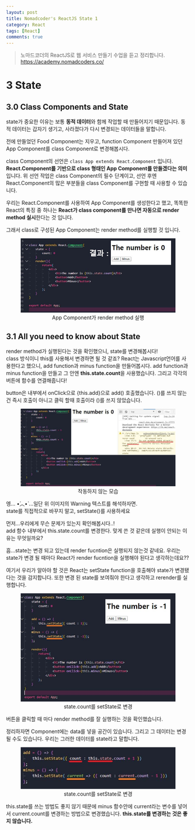 ```yaml
---
layout: post
title: Nomadcoder's ReactJS State 1
category: React
tags: [React]
comments: true
---
```


> 노마드코더의 ReactJS로 웹 서비스 만들기 수업을 듣고 정리합니다. <https://academy.nomadcoders.co/>

# 3 State

## 3.0 Class Components and State

state가 중요한 이유는 보통 **동적 데이터**와 함께 작업할 때 만들어지기 때문입니다. 동적 데이터는 갑자기 생기고, 사라졌다가 다시 변경되는 데이터들을 말합니다.

전에 만들었던 Food Component는 지우고, function Component 만들어져 있던 App Component를 class Component로 변경해봅시다.

class Component의 선언은 `class App extends React.Component` 입니다.  
**React.Component를 기반으로 class 형태인 App Component를 만들겠다는 의미**입니다.
위 선언 작업은 class Component의 필수 단계이고, 선언 후엔 React.Component의 많은 부분들을 class Component를 구현할 때 사용할 수 있습니다.  

우리는 React.Component를 사용하여 App Component를 생성한다고 했고, 똑똑한 React의 특징 중 하나는 **React가 class component를 만나면 자동으로 render method 실시**한다는 것 입니다.

그래서 class로 구성된 App Component는 render method를 실행할 것 입니다.

<center>
<figure>
<img src="/assets/post-img/react/nomad_react_4-2.jpg" alt="">
<figcaption>App Component가 render method 실행</figcaption>
</figure>
</center>

## 3.1 All you need to know about State

render method가 실행된다는 것을 확인했으니, state를 변경해봅시다!  
class 방식이니 this를 사용해서 변경하면 될 것 같죠? React는 Javascript언어를 사용한다고 했으니, add function과 minus function을 만들어봅시다. add function과 minus function을 만들고 그 안엔 **this.state.count**을 사용했습니다. 그리고 각각의 버튼에 함수를 연결해줍니다!  

button은 내부에서 onClick으로 {this.add}으로 add() 호출했습니다. ()를 쓰지 않는건 즉시 호출이 아니고 클릭 할때 호출이라 ()를 쓰지 않았습니다.

<center>
<figure>
<img src="/assets/post-img/react/nomad_react_4-4.jpg" alt="">
<figcaption>작동하지 않는 모습</figcaption>
</figure>
</center>

엥... •́︿•̀ ...일단 위 이미지의 Warning 텍스트를 해석하자면.  
state를 직접적으로 바꾸지 말고, setState()를 사용하세요  

먼저...우리에게 무슨 문제가 있는지 확인해봅시다..!   
add 함수 내부에서 this.state.count를 변경한다. 맞게 쓴 것 같은데 실행이 안되는 이유는 무엇일까요?  

흠...state는 변경 되고 있는데 render fucntion은 실행되지 않는것 같네요. 우리는 state가 변경 될 때마다 React가 render fucntion을 실행해야 된다고 생각하는데요??

여기서 우리가 알아야 할 것은 React는 setState function을 호출해야 state가 변경됐다는 것을 감지합니다. 또한 변경 된 state를 보여줘야 한다고 생각하고 rerender를 실행합니다.

<center>
<figure>
<img src="/assets/post-img/react/nomad_react_4-3.jpg" alt="">
<figcaption>state.count를 setState로 변경</figcaption>
</figure>
</center>

버튼을 클릭할 때 마다 render method를 잘 실행하는 것을 확인했습니다.

정리하자면 Component에는 data를 넣을 공간이 있습니다. 그리고 그 데이터는 변경될 수도 있습니다. 우리는 그러한 데이터를 state라고 말합니다.

<center>
<figure>
<img src="/assets/post-img/react/nomad_react_4-5.jpg" alt="">
<figcaption>state.count를 setState로 변경</figcaption>
</figure>
</center>

this.state를 쓰는 방법도 좋지 않기 때문에 minus 함수안에 current라는 변수를 넣어서 current.count를 변경하는 방법으로 변경했습니다.
**this.state를 변경하는 것은 좋지 않습니다.**
